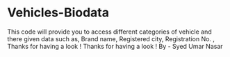 # Vehicles-Biodata
This code will provide you to access different categories of vehicle and there given data such as, Brand name, Registered city, Registration No. , Thanks for having a look ! 
Thanks for having a look !
By - Syed Umar Nasar
